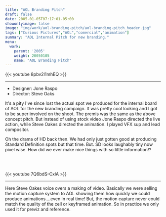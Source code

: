 ```yaml
---
title: "AOL Branding Pitch"
draft: false
date: 2005-01-05T07:17:01-05:00
showonlyimage: false
image: "img/work/aol-branding-pitch/aol-branding-pitch_header.jpg"
tags: ["Curious Pictures","AOL","comercial","animation"]
summary: "AOL Internal Pitch for new branding."
menu:
  work:
    parent: '2005'
    weight: 20050105
    name: "AOL Branding Pitch"
---
```


{{< youtube 8pbv2l1mhEQ >}}

---


 * Designer: Jone Raspo
 * Director: Steve Oaks

It's a pity I've since lost the actual spot we produced for the internal board of AOL for the new branding campaign. It was pretty cool looking and I got to be super involved on the shoot. The premis was the same as the above concept pitch. But instead of using stock video Jone Raspo directed the live action, while Steve Oakes directed the animation. I played VFX sup and lead compositor.

Oh the drama of HD back then. We had only just gotten good at producing Standard Definition spots but that time. But. SD looks laughably tiny now pixel wise. How did we ever make nice things with so little information!?

<br>
<br>


{{< youtube 7Q6bdS-CxlA >}}

---

Here Steve Oakes voice overs a making of video. Basically we were selling the motion capture system to AOL showing them how quickly we could produce animations....even in real time! But, the motion capture never could match the quality of the cell or keyframed animation. So in practice we only used it for previz and reference.
